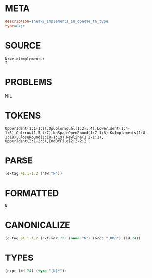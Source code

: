 # META
~~~ini
description=sneaky_implements_in_opaque_fn_type
type=expr
~~~
# SOURCE
~~~roc
N:=e->(implements)
I
~~~
# PROBLEMS
NIL
# TOKENS
~~~zig
UpperIdent(1:1-1:2),OpColonEqual(1:2-1:4),LowerIdent(1:4-1:5),OpArrow(1:5-1:7),NoSpaceOpenRound(1:7-1:8),KwImplements(1:8-1:18),CloseRound(1:18-1:19),Newline(1:1-1:1),
UpperIdent(2:1-2:2),EndOfFile(2:2-2:2),
~~~
# PARSE
~~~clojure
(e-tag @1.1-1.2 (raw "N"))
~~~
# FORMATTED
~~~roc
N
~~~
# CANONICALIZE
~~~clojure
(e-tag @1.1-1.2 (ext-var 73) (name "N") (args "TODO") (id 74))
~~~
# TYPES
~~~clojure
(expr (id 74) (type "[N]*"))
~~~
